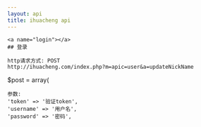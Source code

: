```yaml
---
layout: api
title: ihuacheng api
---
```




```
<a name="login"></a>
## 登录

```
	http请求方式: POST
	http://ihuacheng.com/index.php?m=apic=user&a=updateNickName
$post = array(

	参数:
    'token' => '验证token',
    'username' => '用户名',
    'password' => '密码',


```

